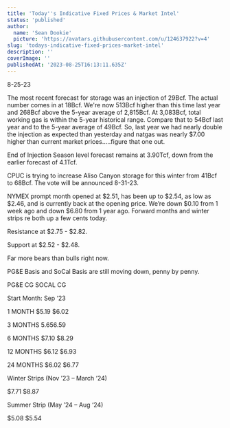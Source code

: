```yaml
---
title: 'Today''s Indicative Fixed Prices & Market Intel'
status: 'published'
author:
  name: 'Sean Dookie'
  picture: 'https://avatars.githubusercontent.com/u/124637922?v=4'
slug: 'todays-indicative-fixed-prices-market-intel'
description: ''
coverImage: ''
publishedAt: '2023-08-25T16:13:11.635Z'
---
```


8-25-23

The most recent forecast for storage was an injection of 29Bcf. The actual number comes in at 18Bcf. We're now 513Bcf higher than this time last year and 268Bcf above the 5-year average of 2,815Bcf. At 3,083Bcf, total working gas is within the 5-year historical range. Compare that to 54Bcf last year and to the 5-year average of 49Bcf. So, last year we had nearly double the injection as expected than yesterday and natgas was nearly $7.00 higher than current market prices…..figure that one out.

End of Injection Season level forecast remains at 3.90Tcf, down from the earlier forecast of 4.1Tcf.

CPUC is trying to increase Aliso Canyon storage for this winter from 41Bcf to 68Bcf. The vote will be announced 8-31-23.

NYMEX prompt month opened at $2.51, has been up to $2.54, as low as $2.46, and is currently back at the opening price. We’re down $0.10 from 1 week ago and down $6.80 from 1 year ago. Forward months and winter strips re both up a few cents today.

Resistance at $2.75 - $2.82.

Support at $2.52 - $2.48.

Far more bears than bulls right now.

PG&E Basis and SoCal Basis are still moving down, penny by penny.

PG&E CG SOCAL CG

Start Month: Sep ‘23

1 MONTH $5.19 $6.02

3 MONTHS $5.65 $6.59

6 MONTHS $7.10 $8.29

12 MONTHS $6.12 $6.93

24 MONTHS $6.02 $6.77

Winter Strips (Nov ’23 – March ‘24)

$7.71 $8.87

Summer Strip (May ’24 – Aug ‘24)

$5.08 $5.54

